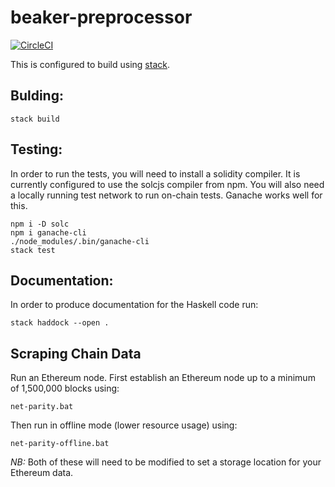 # beaker-preprocessor

[![CircleCI](https://circleci.com/gh/Daolab/beaker-preprocessor.svg?style=svg&circle-token=94c1ada8b1bd409ae2f7355cb4c76d4082cc1ad9)](https://circleci.com/gh/Daolab/beaker-preprocessor)

This is configured to build using [stack](https://docs.haskellstack.org/en/stable/README/).

## Bulding:

```
stack build
```

## Testing:

In order to run the tests, you will need to install a solidity compiler. It is
currently configured to use the solcjs compiler from npm. You will also need a
locally running test network to run on-chain tests. Ganache works well for this.

```
npm i -D solc
npm i ganache-cli
./node_modules/.bin/ganache-cli
stack test
```

## Documentation:

In order to produce documentation for the Haskell code run:

```
stack haddock --open .
```

## Scraping Chain Data

Run an Ethereum node. First establish an Ethereum node up to a minimum of
1,500,000 blocks using:

```
net-parity.bat
```

Then run in offline mode (lower resource usage) using:

```
net-parity-offline.bat
```

*NB:* Both of these will need to be modified to set a storage location for your
Ethereum data.